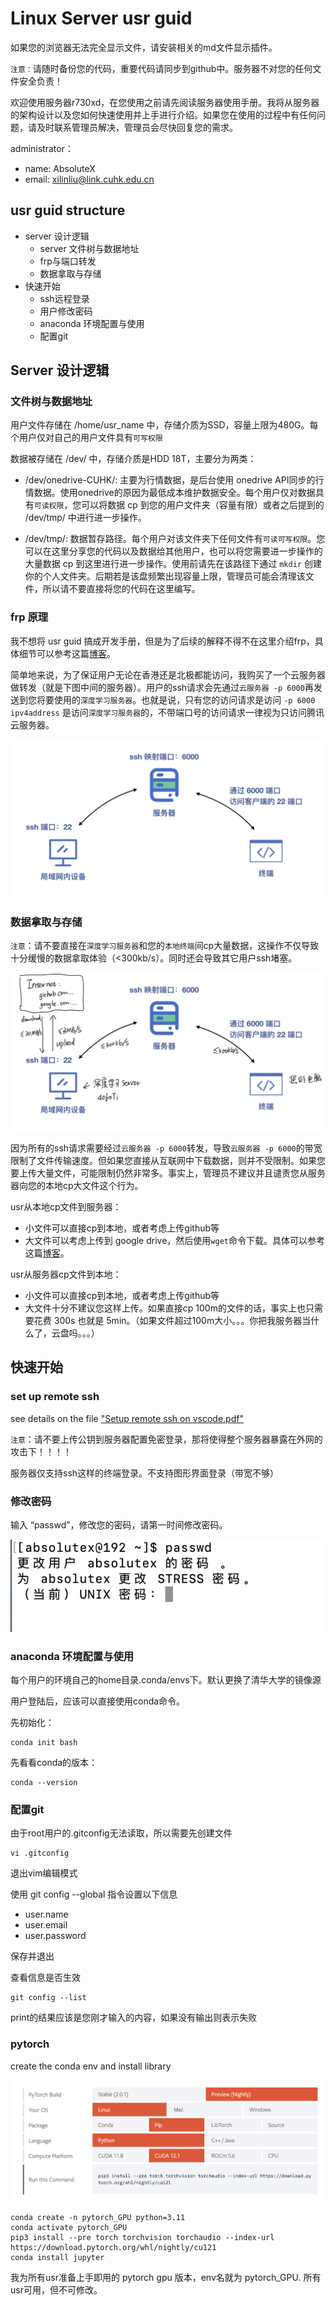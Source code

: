 # Linux Server usr guid

如果您的浏览器无法完全显示文件，请安装相关的md文件显示插件。

`注意：`请随时备份您的代码，重要代码请同步到github中。服务器不对您的任何文件安全负责！

欢迎使用服务器r730xd，在您使用之前请先阅读服务器使用手册。我将从服务器的架构设计以及您如何快速使用并上手进行介绍。如果您在使用的过程中有任何问题，请及时联系管理员解决，管理员会尽快回复您的需求。

administrator：
+ name: AbsoluteX
+ email: xilinliu@link.cuhk.edu.cn

## usr guid structure
+ server 设计逻辑
  + server 文件树与数据地址
  + frp与端口转发
  + 数据拿取与存储
+ 快速开始
  + ssh远程登录
  + 用户修改密码
  + anaconda 环境配置与使用
  + 配置git

## Server 设计逻辑

### 文件树与数据地址
用户文件存储在 /home/usr_name 中，存储介质为SSD，容量上限为480G。每个用户仅对自己的用户文件具有`可写权限`

数据被存储在 /dev/ 中，存储介质是HDD 18T，主要分为两类：
+ /dev/onedrive-CUHK/: 主要为行情数据，是后台使用 onedrive API同步的行情数据。使用onedrive的原因为最低成本维护数据安全。每个用户仅对数据具有`可读权限`，您可以将数据 cp 到您的用户文件夹（容量有限）或者之后提到的 /dev/tmp/ 中进行进一步操作。

+ /dev/tmp/: 数据暂存路径。每个用户对该文件夹下任何文件有`可读可写权限`。您可以在这里分享您的代码以及数据给其他用户，也可以将您需要进一步操作的大量数据 cp 到这里进行进一步操作。使用前请先在该路径下通过 `mkdir` 创建你的个人文件夹。后期若是该盘频繁出现容量上限，管理员可能会清理该文件，所以请不要直接将您的代码在这里编写。

### frp 原理
我不想将 usr guid 搞成开发手册，但是为了后续的解释不得不在这里介绍frp，具体细节可以参考这篇[博客](https://cloud.tencent.com/developer/article/1631703)。

简单地来说，为了保证用户无论在香港还是北极都能访问，我购买了一个云服务器做转发（就是下图中间的服务器）。用户的ssh请求会先通过`云服务器 -p 6000`再发送到您将要使用的`深度学习服务器`。也就是说，只有您的访问请求是访问 `-p 6000 ipv4address` 是访问`深度学习服务器`的，不带端口号的访问请求一律视为只访问腾讯云服务器。

![frp](/img/frp.png)

### 数据拿取与存储
`注意`：请不要直接在`深度学习服务器`和您的`本地终端`间cp大量数据，这操作不仅导致十分缓慢的数据拿取体验（<300kb/s）。同时还会导致其它用户ssh堵塞。

![frp](/img/frp2.png)

因为所有的ssh请求需要经过`云服务器 -p 6000`转发，导致`云服务器 -p 6000`的带宽限制了文件传输速度。但如果您直接从互联网中下载数据，则并不受限制。如果您要上传大量文件，可能限制仍然非常多。事实上，管理员不建议并且谴责您从服务器向您的本地cp大文件这个行为。

usr从本地cp文件到服务器：
+ 小文件可以直接cp到本地，或者考虑上传github等
+ 大文件可以考虑上传到 google drive，然后使用`wget`命令下载。具体可以参考这篇[博客](https://www.jianshu.com/p/a0173d0bd66e)。

usr从服务器cp文件到本地：
+ 小文件可以直接cp到本地，或者考虑上传github等
+ 大文件十分不建议您这样上传。如果直接cp 100m的文件的话，事实上也只需要花费 300s 也就是 5min。（如果文件超过100m大小。。。你把我服务器当什么了，云盘吗。。。）



## 快速开始

### set up remote ssh
see details on the file ["Setup remote ssh on vscode.pdf"](/Setup%20remote%20ssh%20on%20vscode.pdf)

`注意`：请不要上传公钥到服务器配置免密登录，那将使得整个服务器暴露在外网的攻击下！！！！

服务器仅支持ssh这样的终端登录。不支持图形界面登录（带宽不够）

### 修改密码
输入 “passwd”，修改您的密码，请第一时间修改密码。

![passwd](/img/passwd.png)

### anaconda 环境配置与使用

每个用户的环境自己的home目录.conda/envs下。默认更换了清华大学的镜像源

用户登陆后，应该可以直接使用conda命令。

先初始化：
```shell
conda init bash
```

先看看conda的版本：
```shell
conda --version
```




### 配置git
由于root用户的.gitconfig无法读取，所以需要先创建文件
```
vi .gitconfig
```
退出vim编辑模式

使用 git config --global 指令设置以下信息
+ user.name
+ user.email
+ user.password


保存并退出

查看信息是否生效
```
git config --list
```
print的结果应该是您刚才输入的内容，如果没有输出则表示失败

### pytorch

create the conda env and install library

![install_pytorch](/img/install_pytorch.png)

```shell
conda create -n pytorch_GPU python=3.11
conda activate pytorch_GPU
pip3 install --pre torch torchvision torchaudio --index-url https://download.pytorch.org/whl/nightly/cu121
conda install jupyter
```

我为所有usr准备上手即用的 pytorch gpu 版本，env名就为 pytorch_GPU. 所有usr可用，但不可修改。